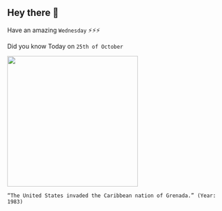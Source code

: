 ## Hey there 👋
Have an amazing `Wednesday` ⚡⚡⚡

Did you know Today on `25th of October`
 
 [<img src="https://upload.wikimedia.org/wikipedia/commons/thumb/f/f5/CH-53D_HMM-261_Grenada_Okt1983.jpeg/2560px-CH-53D_HMM-261_Grenada_Okt1983.jpeg" width="300" />](https://en.wikipedia.org/wiki/United_States_invasion_of_Grenada) 
 ```
“The United States invaded the Caribbean nation of Grenada.” (Year: 1983)
```
